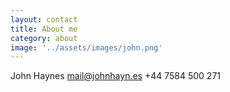 ```yaml
---
layout: contact
title: About me
category: about
image: '../assets/images/john.png'
--- 
```



John Haynes
mail@johnhayn.es
+44 7584 500 271